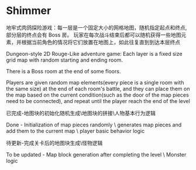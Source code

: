 # Shimmer
  
地牢式肉鸽探险游戏：每一层是一个固定大小的网格地图，随机指定起点和终点,
部分层的终点会有 Boss 房。
玩家在每次战斗结束后都可以随机获得一些地图元素，并根据当前角色的情况将它们放置在地图上，如此往复直到到达本层终点

Dungeon-style 2D Rouge-Like adventure game: Each layer is a fixed size grid map with random starting and ending room.


There is a Boss room at the end of some floors. 

Players are given random map elements(every piece is a single room with the same size) at the end of each room's battle, and they can place them on the map based on the current condition(such as the door of the map pieces need to be connected), and repeat until the player reach the end of the level
  
已完成-地图块的初始化随机生成\地图块的拼接\人物基本行为逻辑  

Done - Initialization of map pieces randomly \ generates map pieces and add them to the current map \ player basic behavior logic

待更新-完成关卡后的地图块生成\怪物逻辑  

To be updated - Map block generation after completing the level \ Monster logic
